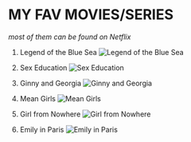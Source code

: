 # MY FAV MOVIES/SERIES
*most of them can be found on Netflix*

1. Legend of the Blue Sea
   ![Legend of the Blue Sea](https://github.com/gerxldb/app-dev/assets/150592525/8d8c30ec-6cee-4485-88b8-d588586c27fe)

2. Sex Education
   ![Sex Education](https://github.com/gerxldb/app-dev/assets/150592525/454338d5-9b18-4d16-8c71-971c83cd4536)

3. Ginny and Georgia
   ![Ginny and Georgia](https://github.com/gerxldb/app-dev/assets/150592525/21a4bd2f-bc45-49b2-b78b-c0dabc67cc21)

4. Mean Girls
   ![Mean Girls](https://github.com/gerxldb/app-dev/assets/150592525/bbf29179-9ebf-459b-99ed-22fd3cfaa6c2)

5. Girl from Nowhere
   ![Girl from Nowhere](https://github.com/gerxldb/app-dev/assets/150592525/6771dd72-213b-4f8e-ad76-8c0b13245dff)

6. Emily in Paris
   ![Emily in Paris](https://github.com/gerxldb/app-dev/assets/150592525/f0aeebda-ae21-4dce-86ec-69a4691abb9e)
